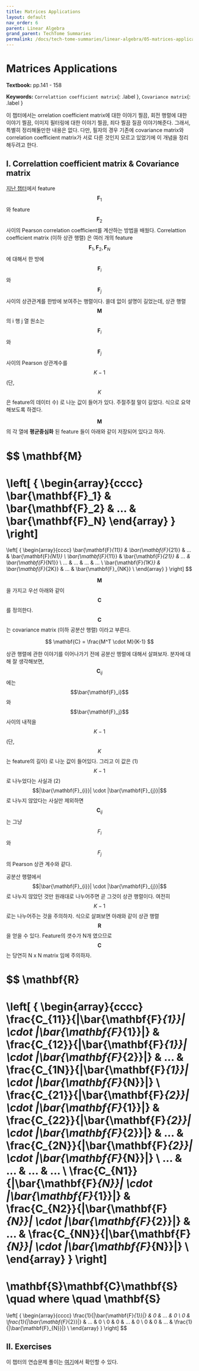 ```yaml
---
title: Matrices Applications
layout: default
nav_order: 6
parent: Linear Algebra
grand_parent: TechTome Summaries
permalink: /docs/tech-tome-summaries/linear-algebra/05-matrices-applications
---
```


# Matrices Applications

**Textbook:** pp.141 - 158

**Keywords:** `Correlattion coefficient matrix`{: .label }, `Covariance matrix`{: .label }

이 챕터에서는 orrelation coefficient matrix에 대한 이야기 찔끔, 회전 행렬에 대한 이야기 찔끔, 이미지 필터링에 대한 이야기 찔끔, 죄다 찔끔 질끔 이야기해준다.
그래서, 특별히 정리해둘만한 내용은 없다.
다만, 필자의 경우 기존에 covariance matrix와 correlation coefficient matrix가 서로 다른 것인지 모르고 있었기에 이 개념을 정리해두려고 한다.

## I. Correlattion coefficient matrix & Covariance matrix

[지난 챕터](/docs/tech-tome-summaries/linear-algebra/02-vector-applications)에서 feature $$\mathbf{F}_1$$ 와 feature $$\mathbf{F}_2$$ 사이의 Pearson correlation coefficient를 계산하는 방법을 배웠다.
Correlattion coefficient matrix (이하 상관 행렬) 은 여러 개의 feature $$\mathbf{F}_1, \mathbf{F}_2, \mathbf{F}_N$$ 에 대해서 한 방에 $$\mathbf{F}_i$$ 와 $$\mathbf{F}_j$$ 사이의 상관관계를 한방에 보여주는 행렬이다.
쓸데 없이 설명이 길었는데, 상관 행렬 $$\mathbf{M}$$ 의 i 행 j 열 원소는 $$\mathbf{F}_i$$ 와 $$\mathbf{F}_j$$ 사이의 Pearson 상관계수를 $$K - 1$$ (단, $$K$$ 은 feature의 데이터 수) 로 나눈 값이 들어가 있다. 주절주절 말이 길었다. 식으로 요약해보도록 하겠다.

$$\mathbf{M}$$ 의 각 열에 **평균중심화** 된 feature 들이 아래와 같이 저장되어 있다고 하자.

$$
\mathbf{M}
=
\left[
  {
    \begin{array}{cccc}
    \bar{\mathbf{F}_1} & \bar{\mathbf{F}_2} & ... & \bar{\mathbf{F}_N}
    \end{array} 
  }
\right]
=
\left[
  {
    \begin{array}{cccc}
    \bar{\mathbf{F}_{11}} & \bar{\mathbf{F}_{21}} & ... & \bar{\mathbf{F}_{N1}} \\
    \bar{\mathbf{F}_{11}} & \bar{\mathbf{F}_{21}} & ... & \bar{\mathbf{F}_{N1}} \\
    ... & ... & ... & ... \\
    \bar{\mathbf{F}_{1K}} & \bar{\mathbf{F}_{2K}} & ... & \bar{\mathbf{F}_{NK}} \\
    \end{array} 
  }
\right]
$$

$$\mathbf{M}$$ 을 가지고 우선 아래와 같이 $$\mathbf{C}$$ 를 정의한다. $$\mathbf{C}$$ 는 covariance matrix (이하 공분산 행렬) 이라고 부른다.

$$
\mathbf{C} = \frac{M^T \cdot M}{K-1}
$$

상관 행렬에 관한 이야기를 이어나가기 전에 공분산 헹렬에 대해서 살펴보자.
분자에 대해 잘 생각해보면, $$\mathbf{C}_{ij}$$ 에는 $$\bar{\mathbf{F}_i}$$ 와 $$\bar{\mathbf{F}_j}$$ 사이의 내적을 $$K - 1$$ (단, $$K$$ 는 feature의 길이) 로 나눈 값이 들어있다.
그리고 이 값은 (1) $$K - 1$$ 로 나누었다는 사실과 (2) $$|\bar{\mathbf{F}_{i}}| \cdot |\bar{\mathbf{F}_{j}}|$$ 로 나누지 않았다는 사실만 제외하면 $$\mathbf{C}_{ij}$$ 는 그냥 $$F_i$$ 와 $$F_j$$ 의 Pearson 상관 계수와 같다.

공분산 행렬에서 $$|\bar{\mathbf{F}_{i}}| \cdot |\bar{\mathbf{F}_{j}}|$$ 로 나누지 않았던 것만 원래대로 나누어주면 곧 그것이 상관 행렬이다.
여전히 $$K - 1$$ 로는 나누어주는 것을 주의하자.
식으로 살펴보면 아래와 같이 상관 행렬 $$\mathbf{R}$$ 을 얻을 수 있다.
Feature의 갯수가 N개 였으므로 $$\mathbf{C}$$ 는 당연히 N x N matrix 임에 주의하자.

$$
\mathbf{R}
=
\left[
  {
    \begin{array}{cccc}
      \frac{C_{11}}{|\bar{\mathbf{F}_{1}}| \cdot |\bar{\mathbf{F}_{1}}|} & \frac{C_{12}}{|\bar{\mathbf{F}_{1}}| \cdot |\bar{\mathbf{F}_{2}}|} & ... & \frac{C_{1N}}{|\bar{\mathbf{F}_{1}}| \cdot |\bar{\mathbf{F}_{N}}|}  \\
      \frac{C_{21}}{|\bar{\mathbf{F}_{2}}| \cdot |\bar{\mathbf{F}_{1}}|} & \frac{C_{22}}{|\bar{\mathbf{F}_{2}}| \cdot |\bar{\mathbf{F}_{2}}|} & ... & \frac{C_{2N}}{|\bar{\mathbf{F}_{2}}| \cdot |\bar{\mathbf{F}_{N}}|}  \\
      ...    & ...    & ... & ...     \\
      \frac{C_{N1}}{|\bar{\mathbf{F}_{N}}| \cdot |\bar{\mathbf{F}_{1}}|} & \frac{C_{N2}}{|\bar{\mathbf{F}_{N}}| \cdot |\bar{\mathbf{F}_{2}}|} & ... & \frac{C_{NN}}{|\bar{\mathbf{F}_{N}}| \cdot |\bar{\mathbf{F}_{N}}|}  \\
    \end{array}
  }
\right]
=
\mathbf{S}\mathbf{C}\mathbf{S}
\quad
where
\quad
\mathbf{S}
=
\left[
  {
    \begin{array}{cccc}
      \frac{1}{|\bar{\mathbf{F}_{1}}|} & 0 & ... & 0 \\
      0 & \frac{1}{|\bar{\mathbf{F}_{2}}|} & ... & 0 \\
      0 & 0 & ... & 0 \\
      0 & 0 & ... & \frac{1}{|\bar{\mathbf{F}_{N}}|} \\
    \end{array}
  }
\right]
$$

## II. Exercises

이 챕터의 연습문제 풀이는 [여기](https://github.com/i-am-wonseoklee/i-am-wonseoklee.github.io/tree/main/docs/tech-tome-summaries/linear-algebra/05-matrices-applications/exercises)에서 확인할 수 있다.

<script src="https://utteranc.es/client.js"
        repo="i-am-wonseoklee/i-am-wonseoklee.github.io"
        issue-term="pathname"
        theme="github-dark-orange"
        crossorigin="anonymous"
        async>
</script>
